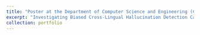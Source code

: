 ```yaml
---
title: "Poster at the Department of Computer Science and Engineering (CSE)"
excerpt: "Investigating Biased Cross-Lingual Hallucination Detection Capabilities of LLMs: POLY-FEVER Benchmark $ Mitigating Approaches 1<br/><img src='/images/poster_cse.png'>"
collection: portfolio
---
```


